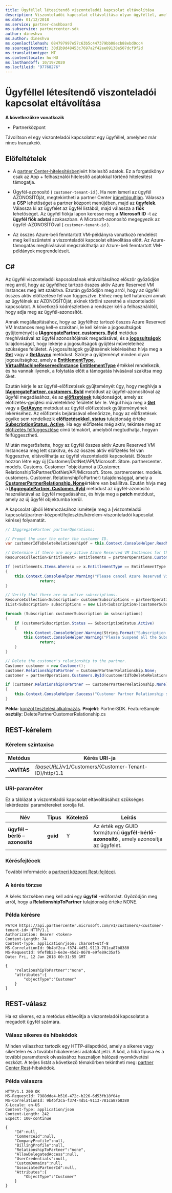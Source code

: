 ```yaml
---
title: Ügyféllel létesítendő viszonteladói kapcsolat eltávolítása
description: Viszonteladói kapcsolat eltávolítása olyan ügyféllel, amelyhez már nincs tranzakció.
ms.date: 01/12/2018
ms.service: partner-dashboard
ms.subservice: partnercenter-sdk
author: dineshvu
ms.author: dineshvu
ms.openlocfilehash: 084797997e57c63b5c447379bb08ecb88ebd0cc4
ms.sourcegitcommit: 30d1b9d48453c7697a2f42ee09138e507dcf9f2d
ms.translationtype: MT
ms.contentlocale: hu-HU
ms.lasthandoff: 10/19/2020
ms.locfileid: "97768276"
---
```

# <a name="remove-a-reseller-relationship-with-a-customer"></a>Ügyféllel létesítendő viszonteladói kapcsolat eltávolítása

**A következőkre vonatkozik**

- Partnerközpont

Távolítson el egy viszonteladói kapcsolatot egy ügyféllel, amelyhez már nincs tranzakció.

## <a name="prerequisites"></a>Előfeltételek

- A [partner Center-hitelesítésben](partner-center-authentication.md)leírt hitelesítő adatok. Ez a forgatókönyv csak az App + felhasználói hitelesítő adatokkal történő hitelesítést támogatja.

- Ügyfél-azonosító ( `customer-tenant-id` ). Ha nem ismeri az ügyfél AZONOSÍTÓját, megtekintheti a partner Center [irányítópultján](https://partner.microsoft.com/dashboard). Válassza a **CSP** lehetőséget a partner központ menüjében, majd az **ügyfelek**. Válassza ki az ügyfelet az ügyfél listából, majd válassza a **fiók** lehetőséget. Az ügyfél fiókja lapon keresse meg a **Microsoft ID** -t az **ügyfél fiók adatai** szakaszban. A Microsoft-azonosító megegyezik az ügyfél-AZONOSÍTÓval ( `customer-tenant-id` ).

- Az összes Azure-beli fenntartott VM-példányra vonatkozó rendelést meg kell szüntetni a viszonteladói kapcsolat eltávolítása előtt. Az Azure-támogatás meghívásával megszakíthatja az Azure-beli fenntartott VM-példányok megrendeléseit.

## <a name="c"></a>C\#

Az ügyfél viszonteladói kapcsolatának eltávolításához először győződjön meg arról, hogy az ügyfélhez tartozó összes aktív Azure Reserved VM Instances meg lett szakítva. Ezután győződjön meg arról, hogy az ügyfél összes aktív előfizetése fel van függesztve. Ehhez meg kell határozni annak az ügyfélnek az AZONOSÍTÓját, akinek törölni szeretné a viszonteladói kapcsolatot. A következő kódrészletben a rendszer kéri a felhasználótól, hogy adja meg az ügyfél-azonosítót.

Annak megállapításához, hogy az ügyfélhez tartozó összes Azure Reserved VM Instances meg kell-e szakítani, le kell kérnie a jogosultságok gyűjteményét a [**IAggregatePartner. customers. ById**](/dotnet/api/microsoft.store.partnercenter.customers.icustomercollection.byid) metódus meghívásával az ügyfél azonosítójának megadásával, és a [**jogosultságok**](/dotnet/api/microsoft.store.partnercenter.customers.icustomer.subscriptions) tulajdonságot, hogy lekérje a jogosultságok gyűjtési műveleteihez szükséges felületet. A jogosultságok gyűjtésének lekéréséhez hívja meg a [**Get**](/dotnet/api/microsoft.store.partnercenter.subscriptions.isubscriptioncollection.get) vagy a [**GetAsync**](/dotnet/api/microsoft.store.partnercenter.subscriptions.isubscriptioncollection.getasync) metódust. Szűrje a gyűjteményt minden olyan jogosultsághoz, amely a [**EntitlementType. VirtualMachineReservedInstance**](entitlement-resources.md#entitlementtype) [**EntitlementType**](entitlement-resources.md#entitlementtype) értékkel rendelkezik, és ha vannak ilyenek, a folytatás előtt a támogatás hívásával szakítsa meg őket.

Ezután kérje le az ügyfél-előfizetések gyűjteményét úgy, hogy meghívja a [**IAggregatePartner. customers. ById**](/dotnet/api/microsoft.store.partnercenter.customers.icustomercollection.byid) metódust az ügyfél-azonosítóval az ügyfél megadásához, és az [**előfizetések**](/dotnet/api/microsoft.store.partnercenter.customers.icustomer.subscriptions) tulajdonságot, amely az előfizetés-gyűjtési műveletekhez felületet kér le. Végül hívja meg a [**Get**](/dotnet/api/microsoft.store.partnercenter.subscriptions.isubscriptioncollection.get) vagy a [**GetAsync**](/dotnet/api/microsoft.store.partnercenter.subscriptions.isubscriptioncollection.getasync) metódust az ügyfél előfizetések gyűjteményének lekéréséhez. Az előfizetés bejárásával ellenőrizze, hogy az előfizetések egyike sem rendelkezik [**előfizetésekkel. status**](/dotnet/api/microsoft.store.partnercenter.models.subscriptions.subscription.status) tulajdonság értéke [**SubscriptionStatus. Active**](/dotnet/api/microsoft.store.partnercenter.models.subscriptions.subscriptionstatus). Ha egy előfizetés még aktív, tekintse meg az [előfizetés felfüggesztése](https://review.docs.microsoft.com/partner-center/develop/suspend-a-subscription) című témakört, amelyből megtudhatja, hogyan felfüggesztheti.

Miután megerősítette, hogy az ügyfél összes aktív Azure Reserved VM Instancesa meg lett szakítva, és az összes aktív előfizetés fel van függesztve, eltávolíthatja az ügyfél viszonteladói kapcsolatát. Először hozzon létre egy új [Customer/DotNet/API/Microsoft. Store. partnercenter. models. Customs. Customer "objektumot a [Customer. RelationshipToPartner/DotNet/API/Microsoft. Store. partnercenter. models. customers. Customer. RelationshipToPartner) tulajdonsággal, amely a [**CustomerPartnerRelationship. None**](/dotnet/api/microsoft.store.partnercenter.models.customers.customerpartnerrelationship)értékre van beállítva. Ezután hívja meg a [**IAggregatePartner. Customer. ById**](/dotnet/api/microsoft.store.partnercenter.customers.icustomercollection.byid) metódust az ügyfél-azonosító használatával az ügyfél megadásához, és hívja meg a **patch** metódust, amely az új ügyfél objektumba kerül.

A kapcsolat újbóli létrehozásához ismételje meg a [viszonteladói kapcsolat/partner-központ/fejlesztés/kérelem-viszonteladói kapcsolat kérése) folyamatát.

``` csharp
// IAggregatePartner partnerOperations;

// Prompt the user the enter the customer ID.
var customerIdToDeleteRelationshipOf = this.Context.ConsoleHelper.ReadNonEmptyString("Please enter the ID of the customer you want to delete the relationship with", "The customer ID can't be empty");

// Determine if there are any active Azure Reserved VM Instances for this customer.
ResourceCollection<Entitlement> entitlements = partnerOperations.Customers.ById(customerIdToDeleteRelationshipOf).Entitlements.Get();

If (entitlements.Items.Where(x => x.EntitlementType == EntitlementType.VirtualMachineReservedInstance).Any())
{
    this.Context.ConsoleHelper.Warning("Please cancel Azure Reserved Virtual Machine Instance orders through support and try again. Aborting the delete customer relationship operation");
               return;
}

// Verify that there are no active subscriptions.
ResourceCollection<Subscription> customerSubscriptions = partnerOperations.Customers.ById(customerIdToDeleteRelationshipOf).Subscriptions.Get();
IList<Subscription> subscriptions = new List<Subscription>(customerSubscriptions.Items);

foreach (Subscription customerSubscription in subscriptions)
{
    if (customerSubscription.Status == SubscriptionStatus.Active)
    {
        this.Context.ConsoleHelper.Warning(String.Format("Subscription with ID :{0}  OfferName: {1} cannot be in active state, ", customerSubscription.Id, customerSubscription.OfferName));
        this.Context.ConsoleHelper.Warning("Please Suspend all the Subscriptions and try again. Aborting the delete customer relationship operation");
               return;
    }
}

// Delete the customer's relationship to the partner.
Customer customer = new Customer();
customer.RelationshipToPartner = CustomerPartnerRelationship.None;
customer = partnerOperations.Customers.ById(customerIdToDeleteRelationshipOf).Patch(customer);

if (customer.RelationshipToPartner == CustomerPartnerRelationship.None)
{
    this.Context.ConsoleHelper.Success("Customer Partner Relationship successfully deleted");
}
```

**Példa**: [konzol tesztelési alkalmazás](console-test-app.md). **Projekt**: PartnerSDK. FeatureSample **osztály**: DeletePartnerCustomerRelationship.cs

## <a name="rest-request"></a>REST-kérelem

### <a name="request-syntax"></a>Kérelem szintaxisa

| Metódus     | Kérés URI-ja                                                                                                                           |
|------------|---------------------------------------------------------------------------------------------------------------------------------------|
| **JAVÍTÁS**  | [*{baseURL}*](partner-center-rest-urls.md)/v1/Customers/{Customer-Tenant-ID}/http/1.1 |

### <a name="uri-parameter"></a>URI-paraméter

Ez a táblázat a viszonteladói kapcsolat eltávolításához szükséges lekérdezési paramétereket sorolja fel.

| Név                   | Típus     | Kötelező | Leírás                                                                        |
|------------------------|----------|----------|------------------------------------------------------------------------------------|
| **ügyfél – bérlő – azonosító** | **guid** | Y        | Az érték egy GUID formátumú **ügyfél-bérlő-azonosító** , amely azonosítja az ügyfelet. |

### <a name="request-headers"></a>Kérésfejlécek

További információ: a [partneri központ Rest-fejlécei](headers.md).

### <a name="request-body"></a>A kérés törzse

A kérés törzsében meg kell adni egy **ügyfél** -erőforrást. Győződjön meg arról, hogy a **RelationshipToPartner** tulajdonság értéke NONE.

### <a name="request-example"></a>Példa kérésre

```http
PATCH https://api.partnercenter.microsoft.com/v1/customers/<customer-tenant-id> HTTP/1.1
Authorization: Bearer <token>
Content-Length: 74
Content-Type: application/json; charset=utf-8
MS-CorrelationId: 9b4bf2ca-f374-4d51-9113-781ca87b8380
MS-RequestId: 9fef8b23-6e3e-45d2-8678-e9fe89c35af5
Date: Fri, 12 Jan 2018 00:31:55 GMT

{
    "relationshipToPartner":"none",
    "attributes":{
        "objectType":"Customer"
    }
}
```

## <a name="rest-response"></a>REST-válasz

Ha ez sikeres, ez a metódus eltávolítja a viszonteladói kapcsolatot a megadott ügyfél számára.

### <a name="response-success-and-error-codes"></a>Válasz sikeres és hibakódok

Minden válaszhoz tartozik egy HTTP-állapotkód, amely a sikeres vagy sikertelen és a további hibakeresési adatokat jelzi. A kód, a hiba típusa és a további paraméterek olvasásához használjon hálózati nyomkövetési eszközt. A teljes listát a következő témakörben tekintheti meg: [partner Center Rest](error-codes.md)-hibakódok.

### <a name="response-example"></a>Példa válaszra

```http
HTTP/1.1 200 OK
MS-RequestId: 7988dde4-b516-472c-b226-6d53fb18f04e
MS-CorrelationId: 9b4bf2ca-f374-4d51-9113-781ca87b8380
X-Locale: en-US
Content-Type: application/json
Content-Length: 242
Expect: 100-continue

{
    "Id":null,
    "CommerceId":null,
    "CompanyProfile":null,
    "BillingProfile":null,
    "RelationshipToPartner":"none",
    "AllowDelegatedAccess":null,
    "UserCredentials":null,
    "CustomDomains":null,
    "AssociatedPartnerId":null,
    "Attributes":{
        "ObjectType":"Customer"
    }
}
```
